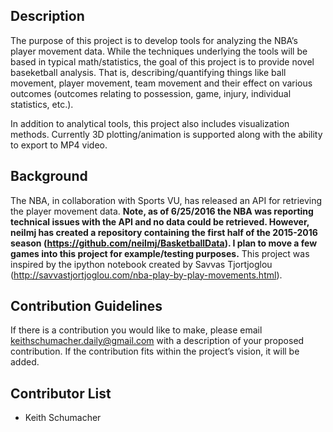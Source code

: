 ## Description
The purpose of this project is to develop tools for analyzing the NBA’s player movement data. While the techniques underlying the tools will be based in typical math/statistics, the goal of this project is to provide novel baseketball analysis. That is, describing/quantifying things like ball movement, player movement, team movement and their effect on various outcomes (outcomes relating to possession, game, injury, individual statistics, etc.). 

In addition to analytical tools, this project also includes visualization methods. Currently 3D plotting/animation is supported along with the ability to export to MP4 video. 


## Background
The NBA, in collaboration with Sports VU, has released an API for retrieving the player movement data. **Note, as of 6/25/2016 the NBA was reporting technical issues with the API and no data could be retrieved. However, neilmj has created a repository containing the first half of the 2015-2016 season (https://github.com/neilmj/BasketballData). I plan to move a few games into this project for example/testing purposes.** This project was inspired by the ipython notebook created by Savvas Tjortjoglou (http://savvastjortjoglou.com/nba-play-by-play-movements.html).


## Contribution Guidelines
If there is a contribution you would like to make, please email keithschumacher.daily@gmail.com with a description of your proposed contribution. If the contribution fits within the project’s vision, it will be added. 

## Contributor List
* Keith Schumacher


 



 
